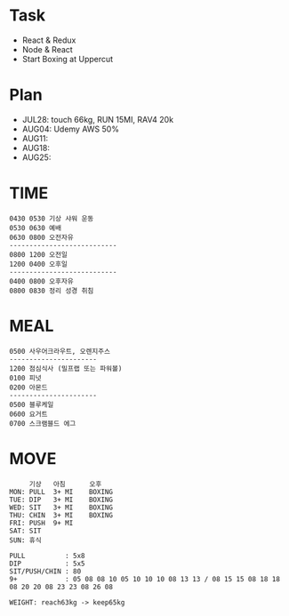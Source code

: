 # Task
* React & Redux
* Node & React
* Start Boxing at Uppercut

# Plan
* JUL28: touch 66kg, RUN 15MI, RAV4 20k
* AUG04: Udemy AWS 50%
* AUG11: 
* AUG18: 
* AUG25: 

# TIME
  ```
  0430 0530 기상 샤워 운동
  0530 0630 예배
  0630 0800 오전자유
  ---------------------------
  0800 1200 오전일
  1200 0400 오후일              
  ---------------------------
  0400 0800 오후자유
  0800 0830 정리 성경 취침
  ```

# MEAL
  ```
  0500 사우어크라우트, 오렌지주스
  ----------------------
  1200 점심식사 (밀프랩 또는 파워볼)
  0100 피넛
  0200 아몬드
  ----------------------
  0500 블루케일
  0600 요거트
  0700 스크램블드 에그
  ```

# MOVE
  ```
       기상   아침      오후
  MON: PULL  3+ MI    BOXING
  TUE: DIP   3+ MI    BOXING
  WED: SIT   3+ MI    BOXING
  THU: CHIN  3+ MI    BOXING
  FRI: PUSH  9+ MI
  SAT: SIT
  SUN: 휴식
  
  PULL          : 5x8
  DIP           : 5x5
  SIT/PUSH/CHIN : 80
  9+            : 05 08 08 10 05 10 10 10 08 13 13 / 08 15 15 08 18 18 08 20 20 08 23 23 08 26 08
  
  WEIGHT: reach63kg -> keep65kg
  ```

